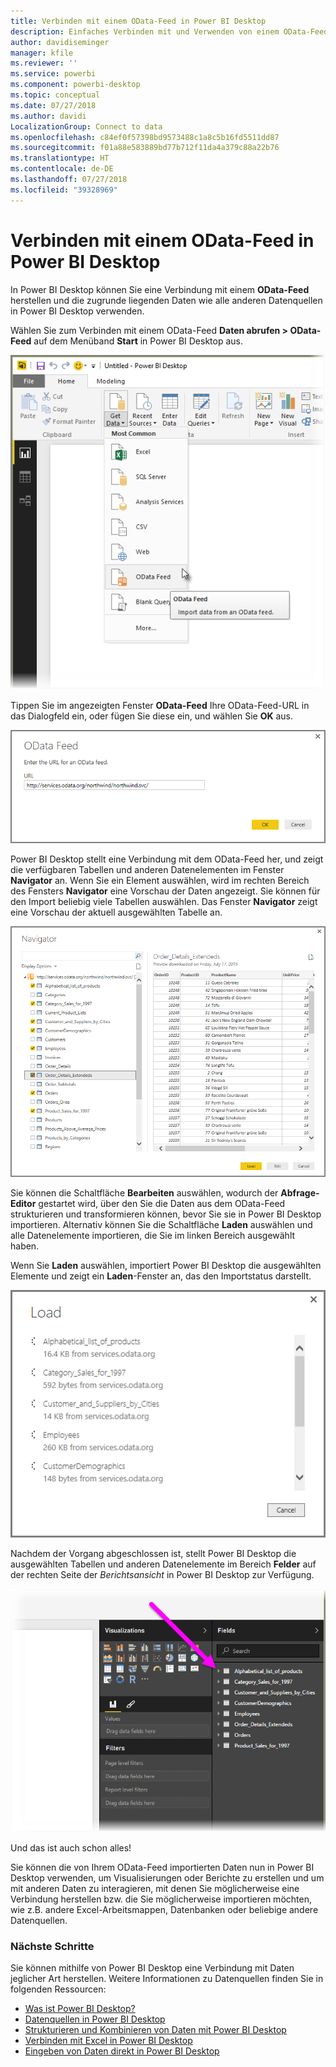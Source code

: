 ```yaml
---
title: Verbinden mit einem OData-Feed in Power BI Desktop
description: Einfaches Verbinden mit und Verwenden von einem OData-Feed in Power BI Desktop
author: davidiseminger
manager: kfile
ms.reviewer: ''
ms.service: powerbi
ms.component: powerbi-desktop
ms.topic: conceptual
ms.date: 07/27/2018
ms.author: davidi
LocalizationGroup: Connect to data
ms.openlocfilehash: c84ef0f57398bd9573488c1a8c5b16fd5511dd87
ms.sourcegitcommit: f01a88e583889bd77b712f11da4a379c88a22b76
ms.translationtype: HT
ms.contentlocale: de-DE
ms.lasthandoff: 07/27/2018
ms.locfileid: "39328969"
---
```

# <a name="connect-to-odata-feeds-in-power-bi-desktop"></a>Verbinden mit einem OData-Feed in Power BI Desktop
In Power BI Desktop können Sie eine Verbindung mit einem **OData-Feed** herstellen und die zugrunde liegenden Daten wie alle anderen Datenquellen in Power BI Desktop verwenden.

Wählen Sie zum Verbinden mit einem OData-Feed **Daten abrufen > OData-Feed** auf dem Menüband **Start** in Power BI Desktop aus.

![](media/desktop-connect-odata/connect-to-odata_1.png)

Tippen Sie im angezeigten Fenster **OData-Feed** Ihre OData-Feed-URL in das Dialogfeld ein, oder fügen Sie diese ein, und wählen Sie **OK** aus.

![](media/desktop-connect-odata/connect-to-odata_2.png)

Power BI Desktop stellt eine Verbindung mit dem OData-Feed her, und zeigt die verfügbaren Tabellen und anderen Datenelementen im Fenster **Navigator** an. Wenn Sie ein Element auswählen, wird im rechten Bereich des Fensters **Navigator** eine Vorschau der Daten angezeigt. Sie können für den Import beliebig viele Tabellen auswählen. Das Fenster **Navigator** zeigt eine Vorschau der aktuell ausgewählten Tabelle an.

![](media/desktop-connect-odata/connect-to-odata_3.png)

Sie können die Schaltfläche **Bearbeiten** auswählen, wodurch der **Abfrage-Editor** gestartet wird, über den Sie die Daten aus dem OData-Feed strukturieren und transformieren können, bevor Sie sie in Power BI Desktop importieren. Alternativ können Sie die Schaltfläche **Laden** auswählen und alle Datenelemente importieren, die Sie im linken Bereich ausgewählt haben.

Wenn Sie **Laden** auswählen, importiert Power BI Desktop die ausgewählten Elemente und zeigt ein **Laden**-Fenster an, das den Importstatus darstellt.

![](media/desktop-connect-odata/connect-to-odata_4.png)

Nachdem der Vorgang abgeschlossen ist, stellt Power BI Desktop die ausgewählten Tabellen und anderen Datenelemente im Bereich **Felder** auf der rechten Seite der *Berichtsansicht* in Power BI Desktop zur Verfügung.

![](media/desktop-connect-odata/connect-to-odata_5.png)

Und das ist auch schon alles!

Sie können die von Ihrem OData-Feed importierten Daten nun in Power BI Desktop verwenden, um Visualisierungen oder Berichte zu erstellen und um mit anderen Daten zu interagieren, mit denen Sie möglicherweise eine Verbindung herstellen bzw. die Sie möglicherweise importieren möchten, wie z.B. andere Excel-Arbeitsmappen, Datenbanken oder beliebige andere Datenquellen.

### <a name="next-steps"></a>Nächste Schritte
Sie können mithilfe von Power BI Desktop eine Verbindung mit Daten jeglicher Art herstellen. Weitere Informationen zu Datenquellen finden Sie in folgenden Ressourcen:

* [Was ist Power BI Desktop?](desktop-what-is-desktop.md)
* [Datenquellen in Power BI Desktop](desktop-data-sources.md)
* [Strukturieren und Kombinieren von Daten mit Power BI Desktop](desktop-shape-and-combine-data.md)
* [Verbinden mit Excel in Power BI Desktop](desktop-connect-excel.md)   
* [Eingeben von Daten direkt in Power BI Desktop](desktop-enter-data-directly-into-desktop.md)   

